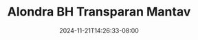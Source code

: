 --- 
title: "Alondra  BH Transparan Mantav"
description: "download bokeh Alondra  BH Transparan Mantav ig full vidio  "
date: 2024-11-21T14:26:33-08:00
file_code: "xzueeaxw06ny"
draft: false
cover: "lphljc9xwsqckelz.jpg"
tags: ["Alondra", "Transparan", "Mantav", "bokep-indo", "bokep-viral", "bokep-ig"]
length: 951
fld_id: "1483125"
foldername: "Alondra"
categories: ["Alondra"]
views: 0
---